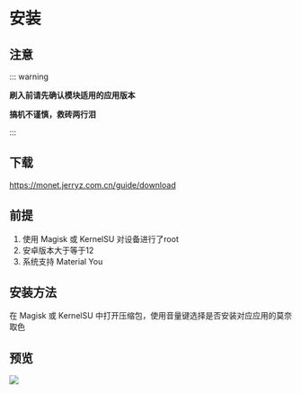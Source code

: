 # 安装

## 注意

::: warning

**刷入前请先确认模块适用的应用版本**

**搞机不谨慎，救砖两行泪**

:::

## 下载

https://monet.jerryz.com.cn/guide/download

## 前提

1. 使用 Magisk 或 KernelSU 对设备进行了root
2. 安卓版本大于等于12
3. 系统支持 Material You

## 安装方法

在 Magisk 或 KernelSU 中打开压缩包，使用音量键选择是否安装对应应用的莫奈取色

## 预览

![](https://cdn.jerryz.com.cn/gh/YangguangZhou/Monet-All@docs/docs/public/1.png)
